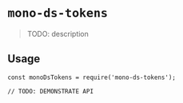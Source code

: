 # `mono-ds-tokens`

> TODO: description

## Usage

```
const monoDsTokens = require('mono-ds-tokens');

// TODO: DEMONSTRATE API
```
